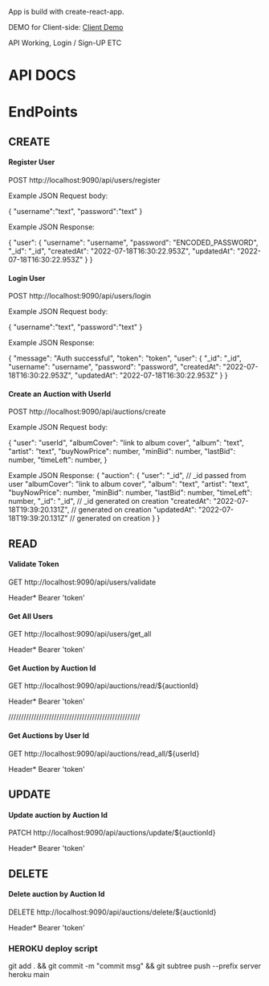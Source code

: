 App is build with create-react-app.

DEMO for Client-side: [Client Demo](https://vinyl-auction.netlify.app/)

API Working, Login / Sign-UP ETC


# API DOCS
# EndPoints

## CREATE

#### Register User
POST
http://localhost:9090/api/users/register

Example JSON Request body:

{
    "username":"text",
    "password":"text"
}

Example JSON Response:


{
  "user": {
    "username": "username",
    "password": "ENCODED_PASSWORD",
    "_id": "_id",
    "createdAt": "2022-07-18T16:30:22.953Z",
    "updatedAt": "2022-07-18T16:30:22.953Z"
  }
}

#### Login User
POST
http://localhost:9090/api/users/login

Example JSON Request body:

{
    "username":"text",
    "password":"text"
}

Example JSON Response:

{
  "message": "Auth successful",
  "token": "token",
  "user": {
    "_id": "_id",
    "username": "username",
    "password": "password",
    "createdAt": "2022-07-18T16:30:22.953Z",
    "updatedAt": "2022-07-18T16:30:22.953Z"
  }
}

#### Create an Auction with UserId
POST
http://localhost:9090/api/auctions/create

Example JSON Request body:

{
    "user": "userId",
    "albumCover": "link to album cover",
    "album": "text",
    "artist": "text",
    "buyNowPrice": number,
    "minBid": number,
    "lastBid": number,
    "timeLeft": number,
}

Example JSON Response:
{
  "auction": {
    "user": "_id", // _id passed from user
    "albumCover": "link to album cover",
    "album": "text",
    "artist": "text",
    "buyNowPrice": number,
    "minBid": number,
    "lastBid": number,
    "timeLeft": number,
    "_id": "_id", // _id generated on creation
    "createdAt": "2022-07-18T19:39:20.131Z", // generated on creation
    "updatedAt": "2022-07-18T19:39:20.131Z" // generated on creation
  }
}

## READ

#### Validate Token
GET
http://localhost:9090/api/users/validate

Header*
Bearer 'token'

#### Get All Users
GET
http://localhost:9090/api/users/get_all

Header*
Bearer 'token'

#### Get Auction by Auction Id
GET
http://localhost:9090/api/auctions/read/${auctionId}

Header*
Bearer 'token'

////////////////////////////////////////////////////

#### Get Auctions by User Id
GET
http://localhost:9090/api/auctions/read_all/${userId}

Header*
Bearer 'token'

## UPDATE

#### Update auction by Auction Id
PATCH
http://localhost:9090/api/auctions/update/${auctionId}

Header*
Bearer 'token'

## DELETE

#### Delete auction by Auction Id
DELETE
http://localhost:9090/api/auctions/delete/${auctionId}

Header*
Bearer 'token'

### HEROKU deploy script 
git add . && git commit -m "commit msg" && git subtree push --prefix server heroku main